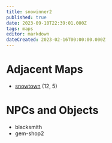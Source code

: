 ```yaml
---
title: snowinner2
published: true
date: 2023-09-10T22:39:01.000Z
tags: maps
editor: markdown
dateCreated: 2023-02-16T00:00:00.000Z
---
```



# Adjacent Maps
 * [snowtown](/maps/snowtown) (12, 5)

# NPCs and Objects
 * blacksmith
 * gem-shop2
